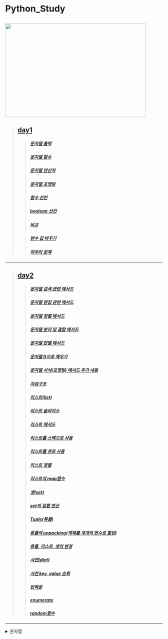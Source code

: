 # Python_Study

<img src="https://mk0analyticsindf35n9.kinstacdn.com/wp-content/uploads/2019/10/python-1.jpg" width="450px" height="300px"></img>
---
>## [day1](https://github.com/bsy3764/Python_Study/blob/main/day01)
>>##### [문자열 출력](https://github.com/bsy3764/Python_Study/blob/main/day01/print.py)
>>##### [문자열 함수](https://github.com/bsy3764/Python_Study/blob/main/day01/str.py)
>>##### [문자열 연산자](https://github.com/bsy3764/Python_Study/blob/main/day01/str1.py)
>>##### [문자열 포맷팅](https://github.com/bsy3764/Python_Study/blob/main/day01/str2.py)
>>##### [함수 선언](https://github.com/bsy3764/Python_Study/blob/main/day01/func.py)
>>##### [boolean 선언](https://github.com/bsy3764/Python_Study/blob/main/day01/bool.py)
>>##### [비교](https://github.com/bsy3764/Python_Study/blob/main/day01/is.py)
>>##### [변수 값 바꾸기](https://github.com/bsy3764/Python_Study/blob/main/day01/swap.py)
>>##### [마무리 문제](https://github.com/bsy3764/Python_Study/blob/main/day01/test.py)

---
>## [day2](https://github.com/bsy3764/Python_Study/blob/main/day02)
>>##### [문자열 검색 관련 메서드](https://github.com/bsy3764/Python_Study/blob/main/day02/str_search.py)
>>##### [문자열 편집 관련 메서드](https://github.com/bsy3764/Python_Study/blob/main/day02/str_strip.py)
>>##### [문자열 정렬 메서드](https://github.com/bsy3764/Python_Study/blob/main/day02/str_sort.py)
>>##### [문자열 분리 및 결합 메서드](https://github.com/bsy3764/Python_Study/blob/main/day02/str_split.py)
>>##### [문자열 판별 메서드](https://github.com/bsy3764/Python_Study/blob/main/day02/str_is.py)
>>##### [문자열 0으로 채우기](https://github.com/bsy3764/Python_Study/blob/main/day02/str_0.py)
>>##### [문자열 서식(포맷팅) 메서드 추가 내용](https://github.com/bsy3764/Python_Study/blob/main/day02/str_format.py)
>>##### [자료구조](https://github.com/bsy3764/Python_Study/blob/main/day02/data_struc.py)
>>##### [리스트(list)](https://github.com/bsy3764/Python_Study/blob/main/day02/list.py)
>>##### [리스트 슬라이스](https://github.com/bsy3764/Python_Study/blob/main/day02/list1.py)
>>##### [리스트 메서드](https://github.com/bsy3764/Python_Study/blob/main/day02/list2.py)
>>##### [리스트를 스택으로 사용](https://github.com/bsy3764/Python_Study/blob/main/day02/list_stack.py)
>>##### [리스트를 큐로 사용](https://github.com/bsy3764/Python_Study/blob/main/day02/list_queue.py)
>>##### [리스트 정렬](https://github.com/bsy3764/Python_Study/blob/main/day02/list_sort.py)
>>##### [리스트의 map함수](https://github.com/bsy3764/Python_Study/blob/main/day02/list_map.py)
>>##### [셋(set)](https://github.com/bsy3764/Python_Study/blob/main/day02/set.py)
>>##### [set의 집합 연산](https://github.com/bsy3764/Python_Study/blob/main/day02/set1.py)
>>##### [Tuple(튜플)](https://github.com/bsy3764/Python_Study/blob/main/day02/tuple.py)
>>##### [튜플의 unpacking(객체를 개개의 변수로 할당)](https://github.com/bsy3764/Python_Study/blob/main/day02/tuple1.py)
>>##### [튜플, 리스트, 셋의 변경](https://github.com/bsy3764/Python_Study/blob/main/day02/data_struc_change.py)
>>##### [사전(dict)](https://github.com/bsy3764/Python_Study/blob/main/day02/dict.py)
>>##### [사전 key, value 순회](https://github.com/bsy3764/Python_Study/blob/main/day02/dict1.py)
>>##### [반복문](https://github.com/bsy3764/Python_Study/blob/main/day02/for.py)
>>##### [enumerate](https://github.com/bsy3764/Python_Study/blob/main/day02/enumerate.py)
>>##### [random함수](https://github.com/bsy3764/Python_Study/blob/main/day02/random.py)
---
<details>
<summary>문자열</summary>
<div markdown="1">
---
>>##### [문자열 출력](https://github.com/bsy3764/Python_Study/blob/main/day01/print.py)
>>##### [문자열 함수](https://github.com/bsy3764/Python_Study/blob/main/day01/str.py)
>>##### [문자열 연산자](https://github.com/bsy3764/Python_Study/blob/main/day01/str1.py)
>>##### [문자열 포맷팅](https://github.com/bsy3764/Python_Study/blob/main/day01/str2.py)
>>##### [문자열 검색 관련 메서드](https://github.com/bsy3764/Python_Study/blob/main/day02/str_search.py)
>>##### [문자열 편집 관련 메서드](https://github.com/bsy3764/Python_Study/blob/main/day02/str_strip.py)
>>##### [문자열 정렬 메서드](https://github.com/bsy3764/Python_Study/blob/main/day02/str_sort.py)
>>##### [문자열 분리 및 결합 메서드](https://github.com/bsy3764/Python_Study/blob/main/day02/str_split.py)
>>##### [문자열 판별 메서드](https://github.com/bsy3764/Python_Study/blob/main/day02/str_is.py)
>>##### [문자열 0으로 채우기](https://github.com/bsy3764/Python_Study/blob/main/day02/str_0.py)
>>##### [문자열 서식(포맷팅) 메서드 추가 내용](https://github.com/bsy3764/Python_Study/blob/main/day02/str_format.py))

</div>
</details>
